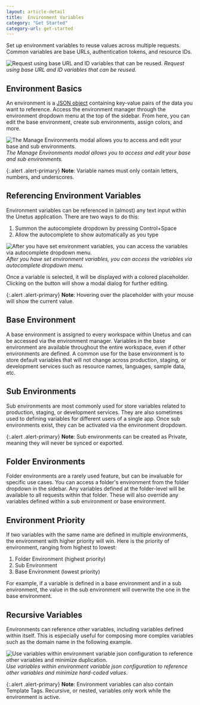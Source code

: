 ```yaml
---
layout: article-detail
title:  Environment Variables
category: "Get Started"
category-url: get-started
---
```


Set up environment variables to reuse values across multiple requests. Common variables are base URLs, authentication tokens, and resource IDs.

![Request using base URL and ID variables that can be reused.](/assets/images/env-variables.png)
_Request using base URL and ID variables that can be reused._

## Environment Basics

An environment is a [JSON object](https://www.json.org/json-en.html) containing key-value pairs of the data you want to reference. Access the environment manager through the environment dropdown menu at the top of the sidebar. From here, you can edit the base environment, create sub environments, assign colors, and more. 

![The Manage Environments modal allows you to access and edit your base and sub environments.](/assets/images/manage-envs.png)
_The Manage Environments modal allows you to access and edit your base and sub environments._

{:.alert .alert-primary}
**Note**: Variable names must only contain letters, numbers, and underscores.

## Referencing Environment Variables

Environment variables can be referenced in (almost) any text input within the Unetus application. There are two ways to do this:

1. Summon the autocomplete dropdown by pressing Control+Space
2. Allow the autocomplete to show automatically as you type

![After you have set environment variables, you can access the variables via autocomplete dropdown menu.](/assets/images/reference-env-variables.png)
_After you have set environment variables, you can access the variables via autocomplete dropdown menu._

Once a variable is selected, it will be displayed with a colored placeholder. Clicking on the button will show a modal dialog for further editing.

{:.alert .alert-primary}
**Note**: Hovering over the placeholder with your mouse will show the current value.

## Base Environment

A base environment is assigned to every workspace within Unetus and can be accessed via the environment manager. Variables in the base environment are available throughout the entire workspace, even if other environments are defined. A common use for the base environment is to store default variables that will not change across production, staging, or development services such as resource names, languages, sample data, etc.

## Sub Environments
Sub environments are most commonly used for store variables related to production, staging, or development services. They are also sometimes used to defining variables for different users of a single app. Once sub environments exist, they can be activated via the environment dropdown.

{:.alert .alert-primary}
**Note**: Sub environments can be created as Private, meaning they will never be synced or exported.

## Folder Environments
Folder environments are a rarely used feature, but can be invaluable for specific use cases. You can access a folder's environment from the folder dropdown in the sidebar. Any variables defined at the folder-level will be available to all requests within that folder. These will also override any variables defined within a sub environment or base environment.

## Environment Priority
If two variables with the same name are defined in multiple environments, the environment with higher priority will win. Here is the priority of environment, ranging from highest to lowest:

1. Folder Environment (highest priority)
2. Sub Environment
3. Base Environment (lowest priority)

For example, if a variable is defined in a base environment and in a sub environment, the value in the sub environment will overwrite the one in the base environment.

## Recursive Variables
Environments can reference other variables, including variables defined within itself. This is especially useful for composing more complex variables such as the domain name in the following example.

![Use variables within environment variable json configuration to reference other variables and minimize duplication.](/assets/images/recursive-variables.png)
_Use variables within environment variable json configuration to reference other variables and minimize hard-coded values._

{:.alert .alert-primary}
**Note**: Environment variables can also contain Template Tags. Recursive, or nested, variables only work while the environment is active.
